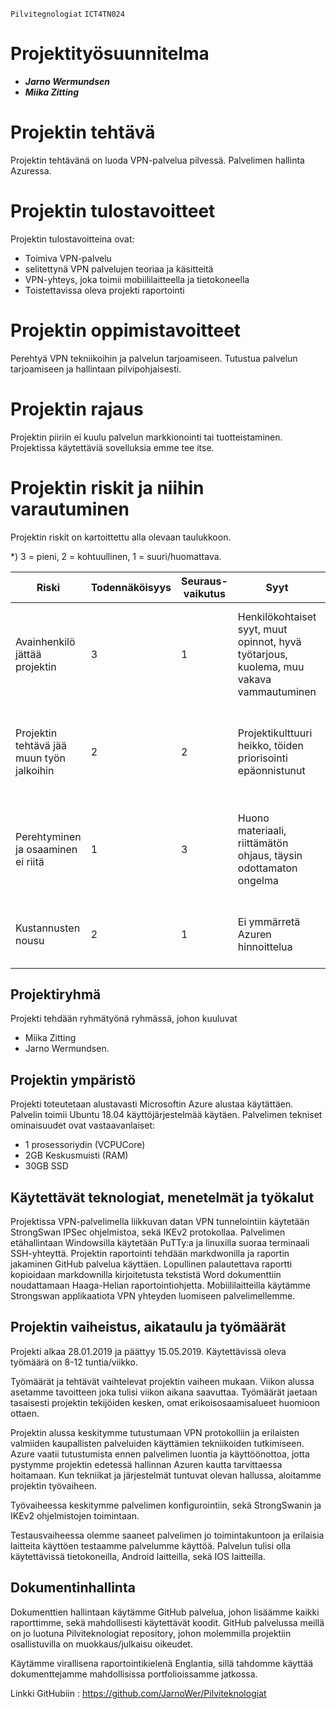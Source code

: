 `Pilvitegnologiat`
`ICT4TN024`


# Projektityösuunnitelma 

* ***Jarno Wermundsen***
* ***Miika Zitting***





















					
# Projektin tehtävä
Projektin tehtävänä on luoda VPN-palvelua pilvessä. Palvelimen hallinta Azuressa.

# Projektin tulostavoitteet
Projektin tulostavoitteina ovat:
- Toimiva VPN-palvelu
- selitettynä VPN palvelujen teoriaa ja käsitteitä
- VPN-yhteys, joka toimii mobiililaitteella ja tietokoneella
- Toistettavissa oleva projekti raportointi



# Projektin oppimistavoitteet 
Perehtyä VPN tekniikoihin ja palvelun tarjoamiseen. Tutustua palvelun tarjoamiseen ja hallintaan pilvipohjaisesti.

# Projektin rajaus 
Projektin piiriin ei kuulu palvelun markkionointi tai tuotteistaminen. Projektissa käytettäviä sovelluksia emme tee itse.



# Projektin riskit ja niihin varautuminen 
Projektin riskit on kartoittettu alla olevaan taulukkoon.

*) 3 = pieni, 2 = kohtuullinen, 1 = suuri/huomattava.

| Riski | Todennäköisyys | Seuraus- vaikutus | Syyt | Syiden ennaltaehkäisy | Seurauksiin varautuminen |
| ---	 | ---	 | ---	 | ---	 | ---	 | ---	 |
| Avainhenkilö jättää projektin | 3 | 1 | Henkilökohtaiset syyt, muut opinnot, hyvä työtarjous, kuolema, muu vakava vammautuminen | Mielekkäiden työkokonaisuuksien takaaminen, nykyaikaiset välineet työlle, sitoutuminen opintojen jatkamiseen | Projektin tehtävän ja tulosten määrittely ja jako |
| Projektin tehtävä jää muun työn jalkoihin | 2 | 2 | Projektikulttuuri heikko, töiden priorisointi epäonnistunut | Keskittyminen projektin tehtävään: n. 8-10t/vko lukujärjestykseen merkittyä työaikaa, säännölliset projekti palaverit | Päätös projektin keston, tavoitteen muuttamiseksi |
| Perehtyminen ja osaaminen ei riitä | 1 | 3 | Huono materiaali, riittämätön ohjaus, täysin odottamaton ongelma | Hyvä perehtyminen ja töiden sunnittelu | Sovellusten vaihtaminen, pilvipalvelun tarjoajan vaihtaminen, yhteydenotto opettajiin ja/tai asiantuntijoihin.
| Kustannusten nousu | 2 | 1 | Ei ymmärretä Azuren hinnoittelua | Luottokortin numeroa ei annettu palveluun | Vaihtoehtoinen palvelu Azurelle, kustannusten jakaminen |

## Projektiryhmä 
Projekti tehdään ryhmätyönä ryhmässä, johon kuuluvat 
- Miika Zitting 
- Jarno Wermundsen. 


## Projektin ympäristö 
Projekti toteutetaan alustavasti Microsoftin Azure alustaa käytättäen. Palvelin toimii Ubuntu 18.04 käyttöjärjestelmää käytäen. Palvelimen tekniset ominaisuudet ovat vastaavanlaiset:
- 1 prosessoriydin (VCPUCore)
- 2GB Keskusmuisti (RAM)
- 30GB SSD

## Käytettävät teknologiat, menetelmät ja työkalut 
Projektissa VPN-palvelimella liikkuvan datan VPN tunnelointiin käytetään StrongSwan IPSec ohjelmistoa, sekä IKEv2 protokollaa. 
Palvelimen etähallintaan Windowsilla käytetään PuTTy:a ja linuxilla suoraa terminaali SSH-yhteyttä.
Projektin raportointi tehdään markdwonilla ja raportin jakaminen GitHub palvelua käyttäen. Lopullinen palautettava raportti kopioidaan markdownilla kirjoitetusta tekstistä Word dokumenttiin noudattamaan Haaga-Helian raportointiohjetta.
Mobiililaitteilla käytämme Strongswan applikaatiota VPN yhteyden luomiseen palvelimellemme.

## Projektin vaiheistus, aikataulu ja työmäärät

Projekti alkaa 28.01.2019 ja päättyy 15.05.2019. 
Käytettävissä oleva työmäärä on 8-12 tuntia/viikko.

Työmäärät ja tehtävät vaihtelevat projektin vaiheen mukaan. Viikon alussa asetamme tavoitteen joka tulisi viikon aikana saavuttaa. Työmäärät jaetaan tasaisesti projektin tekijöiden kesken, omat erikoisosaamisalueet huomioon ottaen.

Projektin alussa keskitymme tutustumaan VPN protokolliin ja erilaisten valmiiden kaupallisten palveluiden käyttämien tekniikoiden tutkimiseen. Azure vaatii tutustumista ennen palvelimen luontia ja käyttöönottoa, jotta pystymme projektin edetessä hallinnan Azuren kautta tarvittaessa hoitamaan. Kun tekniikat ja järjestelmät tuntuvat olevan hallussa, aloitamme projektin työvaiheen.

Työvaiheessa keskitymme palvelimen konfigurointiin, sekä StrongSwanin ja IKEv2 ohjelmistojen toimintaan. 

Testausvaiheessa olemme saaneet palvelimen jo toimintakuntoon ja erilaisia laitteita käyttöen testaamme palvelumme käyttöä. Palvelun tulisi olla käytettävissä tietokoneilla, Android laitteilla, sekä IOS laitteilla. 


## Dokumentinhallinta
Dokumenttien hallintaan käytämme GitHub palvelua, johon lisäämme kaikki raporttimme, sekä mahdollisesti käytettävät koodit. GitHub palvelussa meillä on jo luotuna Pilviteknologiat repository, johon molemmilla projektiin osallistuvilla on muokkaus/julkaisu oikeudet. 

Käytämme virallisena raportointikielenä Englantia, sillä tahdomme käyttää dokumenttejamme mahdollisissa portfolioissamme jatkossa.

Linkki GitHubiin :
https://github.com/JarnoWer/Pilviteknologiat
